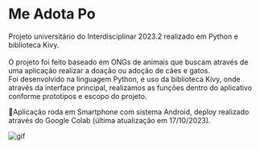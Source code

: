 # Me Adota Po </br>
Projeto universitário do Interdisciplinar 2023.2 realizado em Python e biblioteca Kivy. </br></br>
O projeto foi feito baseado em ONGs de animais que buscam através de uma aplicação realizar a doação ou adoção de cães e gatos.</br>
Foi desenvolvido na linguagem Python, e uso da biblioteca Kivy, onde através da interface principal, realizamos as funções dentro do aplicativo conforme prototipos e escopo do projeto. </br>

📱Aplicação roda em Smartphone com sistema Android, deploy realizado através do Google Colab (última atualização em 17/10/2023).



![gif](https://github.com/JonaThFelix/MeAdotaPo/assets/123984244/298ee755-cb18-4260-848e-f19e97ee34a0)


